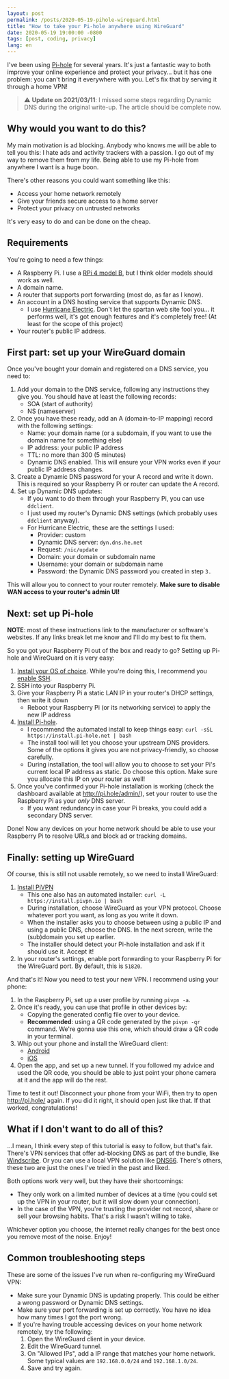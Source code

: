 ```yaml
---
layout: post
permalink: /posts/2020-05-19-pihole-wireguard.html
title: "How to take your Pi-hole anywhere using WireGuard"
date: 2020-05-19 19:00:00 -0800
tags: [post, coding, privacy]
lang: en
---
```


I've been using [Pi-hole](https://pi-hole.net/) for several years. It's just a fantastic way to both improve your online experience and protect your privacy... but it has one problem: you can't bring it everywhere with you. Let's fix that by serving it through a home VPN!

> :warning: **Update on 2021/03/11**: I missed some steps regarding Dynamic DNS during the original write-up. The article should be complete now.

<!--more-->

## Why would you want to do this?

My main motivation is ad blocking. Anybody who knows me will be able to tell you this: I hate ads and activity trackers with a passion. I go out of my way to remove them from my life. Being able to use my Pi-hole from anywhere I want is a huge boon.

There's other reasons you could want something like this:
* Access your home network remotely
* Give your friends secure access to a home server
* Protect your privacy on untrusted networks

It's very easy to do and can be done on the cheap.

## Requirements

You're going to need a few things:
* A Raspberry Pi. I use a [RPi 4 model B](https://www.raspberrypi.org/products/raspberry-pi-4-model-b/), but I think older models should work as well.
* A domain name.
* A router that supports port forwarding (most do, as far as I know).
* An account in a DNS hosting service that supports Dynamic DNS.
  * I use [Hurricane Electric](https://dns.he.net/). Don't let the spartan web site fool you... it performs well, it's got enough features and it's completely free! (At least for the scope of this project)
* Your router's public IP address.

## First part: set up your WireGuard domain

Once you've bought your domain and registered on a DNS service, you need to:
1. Add your domain to the DNS service, following any instructions they give you. You should have at least the following records:
   * SOA (start of authority)
   * NS (nameserver)
2. Once you have these ready, add an A (domain-to-IP mapping) record with the following settings:
   * Name: your domain name (or a subdomain, if you want to use the domain name for something else)
   * IP address: your public IP address
   * TTL: no more than 300 (5 minutes)
   * Dynamic DNS enabled. This will ensure your VPN works even if your public IP address changes.
3. Create a Dynamic DNS password for your A record and write it down. This is required so your Raspberry Pi or router can update the A record.
4. Set up Dynamic DNS updates:
   * If you want to do them through your Raspberry Pi, you can use `ddclient`.
   * I just used my router's Dynamic DNS settings (which probably uses `ddclient` anyway).
   * For Hurricane Electric, these are the settings I used:
     * Provider: custom
     * Dynamic DNS server: `dyn.dns.he.net`
     * Request: `/nic/update`
     * Domain: your domain or subdomain name
     * Username: your domain or subdomain name
     * Password: the Dynamic DNS password you created in step `3.`

This will allow you to connect to your router remotely. **Make sure to disable WAN access to your router's admin UI!**

## Next: set up Pi-hole

**NOTE**: most of these instructions link to the manufacturer or software's websites. If any links break let me know and I'll do my best to fix them.

So you got your Raspberry Pi out of the box and ready to go? Setting up Pi-hole and WireGuard on it is very easy:
1. [Install your OS of choice](https://www.raspberrypi.org/documentation/installation/installing-images/). While you're doing this, I recommend you [enable SSH](https://www.raspberrypi.org/documentation/remote-access/ssh/).
2. SSH into your Raspberry Pi.
3. Give your Raspberry Pi a static LAN IP in your router's DHCP settings, then write it down
   * Reboot your Raspberry Pi (or its networking service) to apply the new IP address
4. [Install Pi-hole](https://github.com/pi-hole/pi-hole/#one-step-automated-install).
   * I recommend the automated install to keep things easy: `curl -sSL https://install.pi-hole.net | bash`
   * The install tool will let you choose your upstream DNS providers. Some of the options it gives you are not privacy-friendly, so choose carefully.
   * During installation, the tool will allow you to choose to set your Pi's current local IP address as static. Do choose this option. Make sure you allocate this IP on your router as well!
5. Once you've confirmed your Pi-hole installation is working (check the dashboard available at http://pi.hole/admin/), set your router to use the Raspberry Pi as your *only* DNS server.
   * If you want redundancy in case your Pi breaks, you could add a secondary DNS server.

Done! Now any devices on your home network should be able to use your Raspberry Pi to resolve URLs and block ad or tracking domains.

## Finally: setting up WireGuard

Of course, this is still not usable remotely, so we need to install WireGuard:
1. [Install PiVPN](https://www.pivpn.io/)
   * This one also has an automated installer: `curl -L https://install.pivpn.io | bash`
   * During installation, choose WireGuard as your VPN protocol. Choose whatever port you want, as long as you write it down.
   * When the installer asks you to choose between using a public IP and using a public DNS, choose the DNS. In the next screen, write the (sub)domain you set up earlier.
   * The installer should detect your Pi-hole installation and ask if it should use it. Accept it!
2. In your router's settings, enable port forwarding to your Raspberry Pi for the WireGuard port. By default, this is `51820`.

And that's it! Now you need to test your new VPN. I recommend using your phone:
1. In the Raspberry Pi, set up a user profile by running `pivpn -a`.
2. Once it's ready, you can use that profile in other devices by:
   * Copying the generated config file over to your device.
   * **Recommended**: using a QR code generated by the `pivpn -qr` command. We're gonna use this one, which should draw a QR code in your terminal.
3. Whip out your phone and install the WireGuard client:
   * [Android](https://play.google.com/store/apps/details?id=com.wireguard.android&hl=en_US)
   * [iOS](https://apps.apple.com/us/app/wireguard/id1441195209)
4. Open the app, and set up a new tunnel. If you followed my advice and used the QR code, you should be able to just point your phone camera at it and the app will do the rest.

Time to test it out! Disconnect your phone from your WiFi, then try to open http://pi.hole/ again. If you did it right, it should open just like that. If that worked, congratulations!

## What if I don't want to do all of this?

...I mean, I think every step of this tutorial is easy to follow, but that's fair. There's VPN services that offer ad-blocking DNS as part of the bundle, like [Windscribe](https://windscribe.com/). Or you can use a local VPN solution like [DNS66](https://f-droid.org/en/packages/org.jak_linux.dns66/). There's others, these two are just the ones I've tried in the past and liked.

Both options work very well, but they have their shortcomings:
* They only work on a limited number of devices at a time (you could set up the VPN in your router, but it will slow down your connection).
* In the case of the VPN, you're trusting the provider not record, share or sell your browsing habits. That's a risk I wasn't willing to take.

Whichever option you choose, the internet really changes for the best once you remove most of the noise. Enjoy!

## Common troubleshooting steps

These are some of the issues I've run when re-configuring my WireGuard VPN:

* Make sure your Dynamic DNS is updating properly. This could be either a wrong password or Dynamic DNS settings.
* Make sure your port forwarding is set up correctly. You have no idea how many times I got the port wrong.
* If you're having trouble accessing devices on your home network remotely, try the following:
  1. Open the WireGuard client in your device.
  2. Edit the WireGuard tunnel.
  3. On "Allowed IPs", add a IP range that matches your home network. Some typical values are `192.168.0.0/24` and `192.168.1.0/24`.
  4. Save and try again.